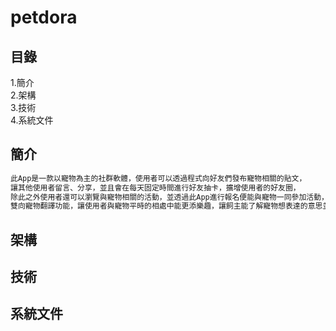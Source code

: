 # petdora
## 目錄
1.簡介  
2.架構  
3.技術  
4.系統文件
## 簡介
```sh
此App是一款以寵物為主的社群軟體，使用者可以透過程式向好友們發布寵物相關的貼文，
讓其他使用者留言、分享，並且會在每天固定時間進行好友抽卡，擴增使用者的好友圈，
除此之外使用者還可以瀏覽與寵物相關的活動，並透過此App進行報名便能與寵物一同參加活動，
雙向寵物翻譯功能，讓使用者與寵物平時的相處中能更添樂趣，讓飼主能了解寵物想表達的意思並加深與寵物間的羈絆。
```
## 架構
## 技術
## 系統文件
